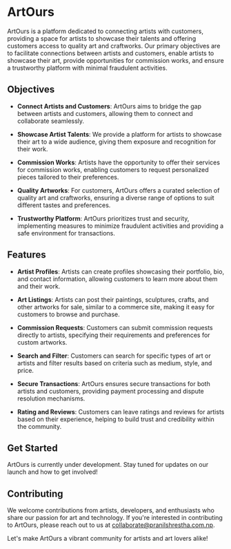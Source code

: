 # ArtOurs

ArtOurs is a platform dedicated to connecting artists with customers, providing a space for artists to showcase their talents and offering customers access to quality art and craftworks. Our primary objectives are to facilitate connections between artists and customers, enable artists to showcase their art, provide opportunities for commission works, and ensure a trustworthy platform with minimal fraudulent activities.

## Objectives

- **Connect Artists and Customers**: ArtOurs aims to bridge the gap between artists and customers, allowing them to connect and collaborate seamlessly.
  
- **Showcase Artist Talents**: We provide a platform for artists to showcase their art to a wide audience, giving them exposure and recognition for their work.
  
- **Commission Works**: Artists have the opportunity to offer their services for commission works, enabling customers to request personalized pieces tailored to their preferences.
  
- **Quality Artworks**: For customers, ArtOurs offers a curated selection of quality art and craftworks, ensuring a diverse range of options to suit different tastes and preferences.
  
- **Trustworthy Platform**: ArtOurs prioritizes trust and security, implementing measures to minimize fraudulent activities and providing a safe environment for transactions.

## Features

- **Artist Profiles**: Artists can create profiles showcasing their portfolio, bio, and contact information, allowing customers to learn more about them and their work.
  
- **Art Listings**: Artists can post their paintings, sculptures, crafts, and other artworks for sale, similar to a commerce site, making it easy for customers to browse and purchase.
  
- **Commission Requests**: Customers can submit commission requests directly to artists, specifying their requirements and preferences for custom artworks.
  
- **Search and Filter**: Customers can search for specific types of art or artists and filter results based on criteria such as medium, style, and price.
  
- **Secure Transactions**: ArtOurs ensures secure transactions for both artists and customers, providing payment processing and dispute resolution mechanisms.
  
- **Rating and Reviews**: Customers can leave ratings and reviews for artists based on their experience, helping to build trust and credibility within the community.

## Get Started

ArtOurs is currently under development. Stay tuned for updates on our launch and how to get involved!

## Contributing

We welcome contributions from artists, developers, and enthusiasts who share our passion for art and technology. If you're interested in contributing to ArtOurs, please reach out to us at [collaborate@pranilshrestha.com.np](mailto:collaborate@pranilshrestha.com.np).

Let's make ArtOurs a vibrant community for artists and art lovers alike!
